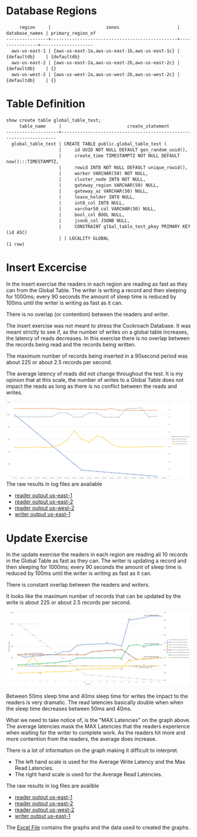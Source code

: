 

# Database Regions
```
     region     |                     zones                      | database_names | primary_region_of
----------------+------------------------------------------------+----------------+--------------------
  aws-us-east-1 | {aws-us-east-1a,aws-us-east-1b,aws-us-east-1c} | {defaultdb}    | {defaultdb}
  aws-us-east-2 | {aws-us-east-2a,aws-us-east-2b,aws-us-east-2c} | {defaultdb}    | {}
  aws-us-west-2 | {aws-us-west-2a,aws-us-west-2b,aws-us-west-2c} | {defaultdb}    | {}
```

# Table Definition
```
show create table global_table_test;
     table_name     |                         create_statement
--------------------+--------------------------------------------------------------------
  global_table_test | CREATE TABLE public.global_table_test (
                    |     id UUID NOT NULL DEFAULT gen_random_uuid(),
                    |     create_time TIMESTAMPTZ NOT NULL DEFAULT now():::TIMESTAMPTZ,
                    |     rowid INT8 NOT NULL DEFAULT unique_rowid(),
                    |     worker VARCHAR(50) NOT NULL,
                    |     cluster_node INT8 NOT NULL,
                    |     gateway_region VARCHAR(50) NULL,
                    |     gateway_az VARCHAR(50) NULL,
                    |     lease_holder INT8 NULL,
                    |     int8_col INT8 NULL,
                    |     varchar50_col VARCHAR(50) NULL,
                    |     bool_col BOOL NULL,
                    |     jsonb_col JSONB NULL,
                    |     CONSTRAINT glbal_table_test_pkey PRIMARY KEY (id ASC)
                    | ) LOCALITY GLOBAL
(1 row)

```
# Insert Excercise
In the insert exercise the readers in each region are reading as fast as they can from the Global Table.  The writer is writing a record and then sleeping for 1000ms; every 90 seconds the amount of sleep time is reduced by 100ms until the writer is writing as fast as it can.  

There is no overlap (or contention) between the readers and writer.  

The insert exercise was not meant to stress the Cockroach Database.  It was meant strictly to see if, as the number of writes on a global table increases, the latency of reads decreases. In this exercise there is no overlap between the records being read and the records being written.

The maximum number of records being inserted in a 90second period was about 225 or about 2.5 records per second.

The average latency of reads did not change throughout the test.  It is my opinion that at this scale, the number of writes to a Global Table does not impact the reads as long as there is no conflict between the reads and writes.

![Insert Exercise Graph](jpg/Insert_Exercise_Graph.jpg)
The raw results in log files are available
- [reader output us-east-1](logfiles/Insert_Exercise/reader_output_use1.log)
- [reader output us-east-2](logfiles/Insert_Exercise/reader_output_use2.log)
- [reader output us-west-2](logfiles/Insert_Exercise/reader_output_usw2.log)
- [writer output us-east-1](logfiles/Insert_Exercise/writer_output.log)

# Update Exercise
In the update exercise the readers in each region are reading all 10 records in the Global Table as fast as they can.  The writer is updating a record and then sleeping for 1000ms; every 90 seconds the amount of sleep time is reduced by 100ms until the writer is writing as fast as it can.  

There is constant overlap between the readers and writers.

It looks like the maximum number of records that can be updated by the write is about 225 or about 2.5 records per second.

![Update Exercise Graph](jpg/Update_Exercise_Graph_3.jpg)

Between 50ms sleep time and 40ms sleep time for writes the impact to the readers is very dramatic.  The read latencies basically double when when the sleep time decreases between 50ms and 40ms.  

What we need to take notice of, is the "MAX Latencies" on the graph above.  The average latencies mask the MAX Latencies that the readers experience when waiting for the writer to complete work.  As the readers hit more and more contention from the readers, the average does increase.  

There is a lot of information on the graph making it difficult to interpret.  

- The left hand scale is used for the Average Write Latency and the Max Read Latencies.
- The right hand scale is used for the Average Read Latencies.

The raw results in log files are availble
- [reader output us-east-1](logfiles/Update_Exercise_3/reader_output_use1.log)
- [reader output us-east-2](logfiles/Update_Exercise_3/reader_output_use2.log)
- [reader output us-west-2](logfiles/Update_Exercise_3/reader_output_usw2.log)
- [writer output us-east-1](logfiles/Update_Exercise_3/writer_output_use1.log)

The [Excel File](xls/results.xlsx) contains the graphs and the data used to created the graphs.